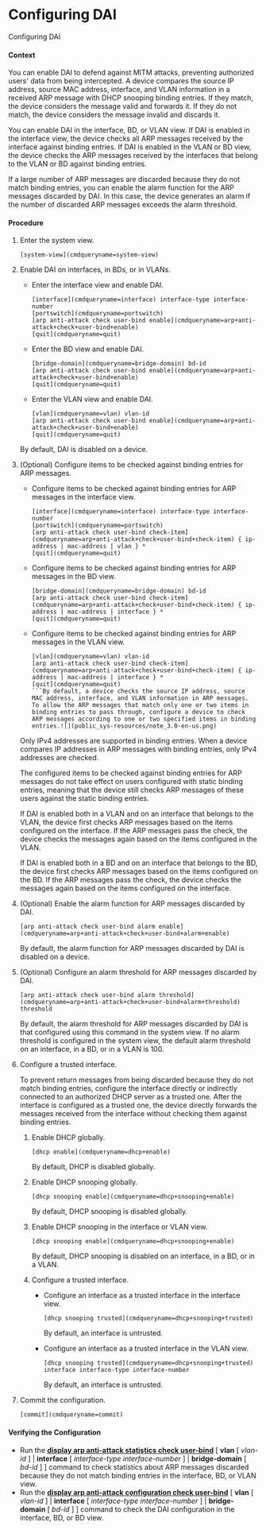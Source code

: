 Configuring DAI
===============

Configuring DAI

#### Context

You can enable DAI to defend against MITM attacks, preventing authorized users' data from being intercepted. A device compares the source IP address, source MAC address, interface, and VLAN information in a received ARP message with DHCP snooping binding entries. If they match, the device considers the message valid and forwards it. If they do not match, the device considers the message invalid and discards it.

You can enable DAI in the interface, BD, or VLAN view. If DAI is enabled in the interface view, the device checks all ARP messages received by the interface against binding entries. If DAI is enabled in the VLAN or BD view, the device checks the ARP messages received by the interfaces that belong to the VLAN or BD against binding entries.

If a large number of ARP messages are discarded because they do not match binding entries, you can enable the alarm function for the ARP messages discarded by DAI. In this case, the device generates an alarm if the number of discarded ARP messages exceeds the alarm threshold.


#### Procedure

1. Enter the system view.
   
   
   ```
   [system-view](cmdqueryname=system-view)
   ```
2. Enable DAI on interfaces, in BDs, or in VLANs.
   
   
   * Enter the interface view and enable DAI.
     ```
     [interface](cmdqueryname=interface) interface-type interface-number
     [portswitch](cmdqueryname=portswitch)
     [arp anti-attack check user-bind enable](cmdqueryname=arp+anti-attack+check+user-bind+enable)
     [quit](cmdqueryname=quit)
     ```
   * Enter the BD view and enable DAI.
     ```
     [bridge-domain](cmdqueryname=bridge-domain) bd-id
     [arp anti-attack check user-bind enable](cmdqueryname=arp+anti-attack+check+user-bind+enable)
     [quit](cmdqueryname=quit)
     ```
   * Enter the VLAN view and enable DAI.
     ```
     [vlan](cmdqueryname=vlan) vlan-id
     [arp anti-attack check user-bind enable](cmdqueryname=arp+anti-attack+check+user-bind+enable)
     [quit](cmdqueryname=quit)
     ```
   
   
   
   By default, DAI is disabled on a device.
3. (Optional) Configure items to be checked against binding entries for ARP messages.
   
   
   * Configure items to be checked against binding entries for ARP messages in the interface view.
     ```
     [interface](cmdqueryname=interface) interface-type interface-number
     [portswitch](cmdqueryname=portswitch)
     [arp anti-attack check user-bind check-item](cmdqueryname=arp+anti-attack+check+user-bind+check-item) { ip-address | mac-address | vlan } *  
     [quit](cmdqueryname=quit)
     ```
   
   
   * Configure items to be checked against binding entries for ARP messages in the BD view.
     ```
     [bridge-domain](cmdqueryname=bridge-domain) bd-id
     [arp anti-attack check user-bind check-item](cmdqueryname=arp+anti-attack+check+user-bind+check-item) { ip-address | mac-address | interface } * 
     [quit](cmdqueryname=quit)
     ```
   * Configure items to be checked against binding entries for ARP messages in the VLAN view.
     ```
     [vlan](cmdqueryname=vlan) vlan-id
     [arp anti-attack check user-bind check-item](cmdqueryname=arp+anti-attack+check+user-bind+check-item) { ip-address | mac-address | interface } * 
     [quit](cmdqueryname=quit)
     ```By default, a device checks the source IP address, source MAC address, interface, and VLAN information in ARP messages. To allow the ARP messages that match only one or two items in binding entries to pass through, configure a device to check ARP messages according to one or two specified items in binding entries.![](public_sys-resources/note_3.0-en-us.png) 
   
   Only IPv4 addresses are supported in binding entries. When a device compares IP addresses in ARP messages with binding entries, only IPv4 addresses are checked.
   
   The configured items to be checked against binding entries for ARP messages do not take effect on users configured with static binding entries, meaning that the device still checks ARP messages of these users against the static binding entries.
   
   If DAI is enabled both in a VLAN and on an interface that belongs to the VLAN, the device first checks ARP messages based on the items configured on the interface. If the ARP messages pass the check, the device checks the messages again based on the items configured in the VLAN.
   
   If DAI is enabled both in a BD and on an interface that belongs to the BD, the device first checks ARP messages based on the items configured on the BD. If the ARP messages pass the check, the device checks the messages again based on the items configured on the interface.
4. (Optional) Enable the alarm function for ARP messages discarded by DAI.
   
   
   ```
   [arp anti-attack check user-bind alarm enable](cmdqueryname=arp+anti-attack+check+user-bind+alarm+enable) 
   ```
   
   By default, the alarm function for ARP messages discarded by DAI is disabled on a device.
5. (Optional) Configure an alarm threshold for ARP messages discarded by DAI.
   
   
   ```
   [arp anti-attack check user-bind alarm threshold](cmdqueryname=arp+anti-attack+check+user-bind+alarm+threshold) threshold 
   ```
   
   By default, the alarm threshold for ARP messages discarded by DAI is that configured using this command in the system view. If no alarm threshold is configured in the system view, the default alarm threshold on an interface, in a BD, or in a VLAN is 100.
6. Configure a trusted interface.
   
   
   
   To prevent return messages from being discarded because they do not match binding entries, configure the interface directly or indirectly connected to an authorized DHCP server as a trusted one. After the interface is configured as a trusted one, the device directly forwards the messages received from the interface without checking them against binding entries.
   
   1. Enable DHCP globally.
      ```
      [dhcp enable](cmdqueryname=dhcp+enable)
      ```
      
      By default, DHCP is disabled globally.
   2. Enable DHCP snooping globally.
      ```
      [dhcp snooping enable](cmdqueryname=dhcp+snooping+enable)
      ```
      
      By default, DHCP snooping is disabled globally.
   3. Enable DHCP snooping in the interface or VLAN view.
      ```
      [dhcp snooping enable](cmdqueryname=dhcp+snooping+enable)
      ```
      
      By default, DHCP snooping is disabled on an interface, in a BD, or in a VLAN.
   4. Configure a trusted interface.
      * Configure an interface as a trusted interface in the interface view.
        ```
        [dhcp snooping trusted](cmdqueryname=dhcp+snooping+trusted) 
        ```
        
        By default, an interface is untrusted.
      * Configure an interface as a trusted interface in the VLAN view.
        ```
        [dhcp snooping trusted](cmdqueryname=dhcp+snooping+trusted) interface interface-type interface-number 
        ```
        
        By default, an interface is untrusted.
7. Commit the configuration.
   
   
   ```
   [commit](cmdqueryname=commit)
   ```

#### Verifying the Configuration

* Run the [**display arp anti-attack statistics check user-bind**](cmdqueryname=display+arp+anti-attack+statistics+check+user-bind) [ **vlan** [ *vlan-id* ] | **interface** [ *interface-type* *interface-number* ] | **bridge-domain** [ *bd-id* ] ] command to check statistics about ARP messages discarded because they do not match binding entries in the interface, BD, or VLAN view.
* Run the [**display arp anti-attack configuration check user-bind**](cmdqueryname=display+arp+anti-attack+configuration+check+user-bind) [ **vlan** [ *vlan-id* ] | **interface** [ *interface-type* *interface-number* ] | **bridge-domain** [ *bd-id* ] ] command to check the DAI configuration in the interface, BD, or BD view.